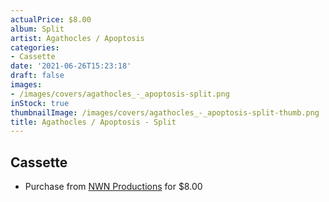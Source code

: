 ```yaml
---
actualPrice: $8.00
album: Split
artist: Agathocles / Apoptosis
categories:
- Cassette
date: '2021-06-26T15:23:18'
draft: false
images:
- /images/covers/agathocles_-_apoptosis-split.png
inStock: true
thumbnailImage: /images/covers/agathocles_-_apoptosis-split-thumb.png
title: Agathocles / Apoptosis - Split
---
```


## Cassette
* Purchase from [NWN Productions](http://shop.nwnprod.com/index.php?route=product/product&path=73&product_id=9001&sort=pd.name&order=ASC) for $8.00
